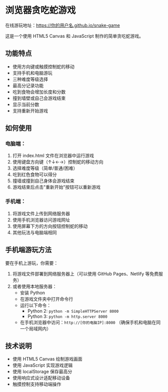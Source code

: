 # 浏览器贪吃蛇游戏

在线游玩地址：https://你的用户名.github.io/snake-game

这是一个使用 HTML5 Canvas 和 JavaScript 制作的简单贪吃蛇游戏。

## 功能特点
- 使用方向键或触摸控制蛇的移动
- 支持手机和电脑游玩
- 三种难度等级选择
- 最高分记录功能
- 吃到食物会增加长度和分数
- 撞到墙壁或自己会游戏结束
- 显示当前分数
- 支持重新开始游戏

## 如何使用

### 电脑端：
1. 打开 index.html 文件在浏览器中运行游戏
2. 使用键盘方向键（↑↓←→）控制蛇的移动方向
3. 选择难度等级（简单/普通/困难）
4. 吃到红色食物可以得分
5. 撞墙或撞到自己身体会游戏结束
6. 游戏结束后点击"重新开始"按钮可以重新游戏

### 手机端：
1. 将游戏文件上传到网络服务器
2. 使用手机浏览器访问游戏网址
3. 使用屏幕下方的方向按钮控制蛇的移动
4. 其他玩法与电脑端相同

## 手机端游玩方法

要在手机上游玩，你需要：

1. 将游戏文件部署到网络服务器上（可以使用 GitHub Pages、Netlify 等免费服务）
2. 或者使用本地服务器：
   - 安装 Python
   - 在游戏文件夹中打开命令行
   - 运行以下命令：
     - Python 2: `python -m SimpleHTTPServer 8000`
     - Python 3: `python -m http.server 8000`
   - 在手机浏览器中访问：`http://[你的电脑IP]:8000`
     （确保手机和电脑在同一个局域网内）

## 技术说明
- 使用 HTML5 Canvas 绘制游戏画面
- 使用 JavaScript 实现游戏逻辑
- 使用 localStorage 保存最高分
- 使用响应式设计适配移动设备
- 触摸控制支持移动端操作